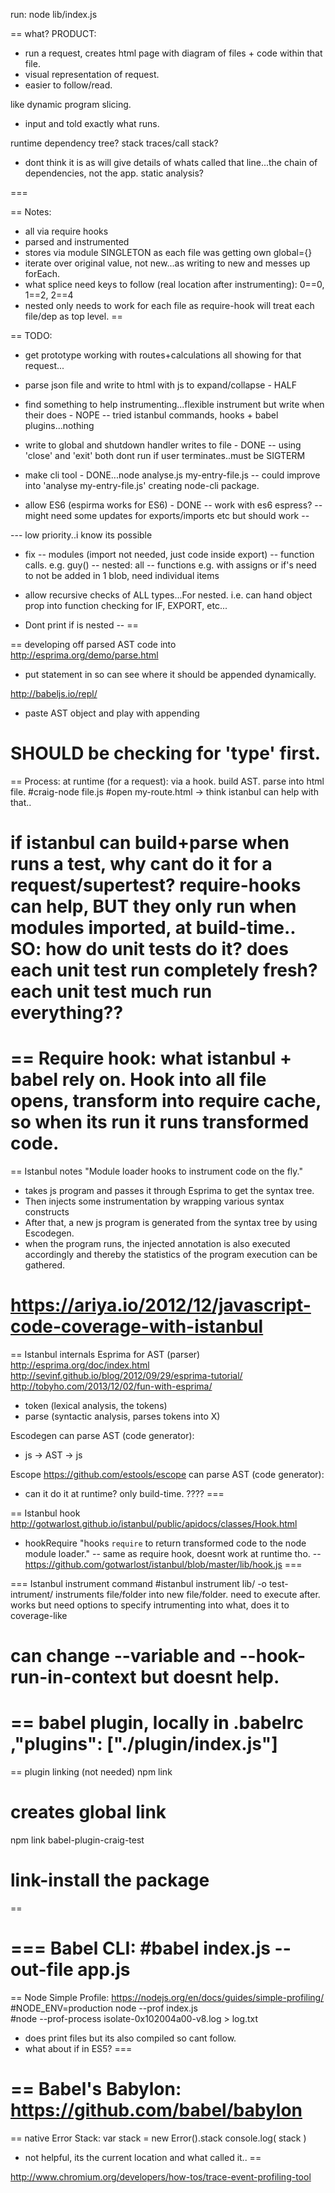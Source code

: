 
run: node lib/index.js

== what?
PRODUCT:
- run a request, creates html page with diagram of files + code within that file.
- visual representation of request.
- easier to follow/read.

like dynamic program slicing.
- input and told exactly what runs.

runtime dependency tree?
stack traces/call stack?
- dont think it is as will give details of whats called that line...the chain of dependencies, not the app.
static analysis?

===

== Notes:
- all via require hooks
- parsed and instrumented
- stores via module SINGLETON as each file was getting own global={}
- iterate over original value, not new...as writing to new and messes up forEach.
- what splice need keys to follow (real location after instrumenting): 0==0, 1==2, 2==4
- nested only needs to work for each file as require-hook will treat each file/dep as top level.
==

== TODO:
- get prototype working with routes+calculations all showing for that request...


- parse json file and write to html with js to expand/collapse - HALF

- find something to help instrumenting...flexible instrument but write when their does - NOPE
-- tried istanbul commands, hooks + babel plugins...nothing

- write to global and shutdown handler writes to file - DONE
-- using 'close' and 'exit' both dont run if user terminates..must be SIGTERM

- make cli tool - DONE...node analyse.js my-entry-file.js
-- could improve into 'analyse my-entry-file.js' creating node-cli package.

- allow ES6 (espirma works for ES6) - DONE
-- work with es6 espress?
-- might need some updates for exports/imports etc but should work
--

--- low priority..i know its possible
- fix
-- modules (import not needed, just code inside export)
-- function calls. e.g. guy()
-- nested: all
-- functions e.g. with assigns or if's need to not be added in 1 blob, need individual items

- allow recursive checks of ALL types...For nested.
i.e. can hand object prop into function checking for IF, EXPORT, etc...

- Dont print if is nested
--
==


== developing off parsed AST
code into http://esprima.org/demo/parse.html
- put statement in so can see where it should be appended dynamically.

http://babeljs.io/repl/
- paste AST object and play with appending

SHOULD be checking for 'type' first.
==



== Process:
at runtime (for a request):
via a hook. build AST. parse into html file.
#craig-node file.js
#open my-route.html -> think istanbul can help with that..

if istanbul can build+parse when runs a test, why cant do it for a request/supertest?
require-hooks can help, BUT they only run when modules imported, at build-time..
SO:
how do unit tests do it? does each unit test run completely fresh?
each unit test much run everything??
==



== Require hook:
what istanbul + babel rely on. Hook into all file opens, transform into require cache, so when its run it runs transformed code.
===


== Istanbul notes
"Module loader hooks to instrument code on the fly."

- takes js program and passes it through Esprima to get the syntax tree.
- Then injects some instrumentation by wrapping various syntax constructs
- After that, a new js program is generated from the syntax tree by using Escodegen.
- when the program runs, the injected annotation is also executed accordingly and thereby the statistics of the program execution can be gathered.

https://ariya.io/2012/12/javascript-code-coverage-with-istanbul
===

== Istanbul internals
Esprima for AST (parser)
http://esprima.org/doc/index.html
http://sevinf.github.io/blog/2012/09/29/esprima-tutorial/
http://tobyho.com/2013/12/02/fun-with-esprima/
- token (lexical analysis, the tokens)
- parse (syntactic analysis, parses tokens into X)

Escodegen can parse AST (code generator):
- js -> AST -> js

Escope https://github.com/estools/escope can parse AST (code generator):
- can it do it at runtime? only build-time. ????
===


== Istanbul hook
http://gotwarlost.github.io/istanbul/public/apidocs/classes/Hook.html
- hookRequire "hooks `require` to return transformed code to the node module loader."
-- same as require hook, doesnt work at runtime tho.
-- https://github.com/gotwarlost/istanbul/blob/master/lib/hook.js
===


=== Istanbul instrument command
#istanbul instrument lib/ -o test-intrument/
instruments file/folder into new file/folder. need to execute after.
works but need options to specify intrumenting into what, does it to coverage-like

can change --variable and --hook-run-in-context but doesnt help.
==


== babel plugin, locally in .babelrc
,"plugins": ["./plugin/index.js"]
===

== plugin linking (not needed)
npm link                    
# creates global link

npm link babel-plugin-craig-test              
# link-install the package
==

=== Babel CLI:
#babel index.js --out-file app.js
===

== Node Simple Profile:
https://nodejs.org/en/docs/guides/simple-profiling/
#NODE_ENV=production node --prof index.js   
#node --prof-process isolate-0x102004a00-v8.log > log.txt
- does print files but its also compiled so cant follow.
- what about if in ES5?
===

== Babel's Babylon:
https://github.com/babel/babylon
==

== native Error Stack:
var stack = new Error().stack
console.log( stack )
- not helpful, its the current location and what called it..
==

http://www.chromium.org/developers/how-tos/trace-event-profiling-tool
